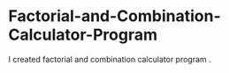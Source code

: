 # Factorial-and-Combination-Calculator-Program

I created factorial and combination calculator program .

